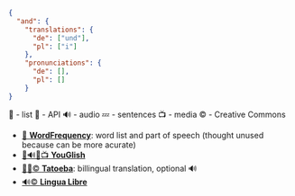```json
{
  "and": {
    "translations": {
      "de": ["und"],
      "pl": ["i"]
    },
    "pronunciations": {
      "de": [],
      "pl": []
    }
}
```

📜 - list
🤖 - API
🔊 - audio
💤 - sentences
📺 - media
© - Creative Commons

- [📜 **WordFrequency**](https://wordfrequency.info): word list and part of speech (thought unused because can be more acurate)
- [🤖🔊💤📺 **YouGlish**](https://youglish.com/)
- [🤖💤© **Tatoeba**](https://tatoeba.org/): billingual translation, optional 🔊
- [🔊© **Lingua Libre**](https://lingualibre.org)